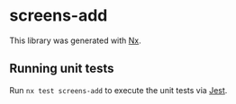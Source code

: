 # screens-add

This library was generated with [Nx](https://nx.dev).

## Running unit tests

Run `nx test screens-add` to execute the unit tests via [Jest](https://jestjs.io).
